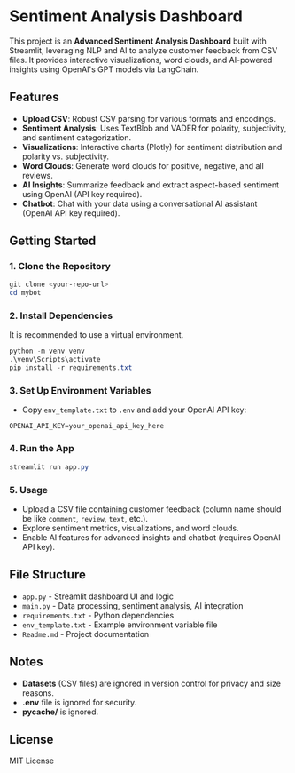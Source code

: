 # Sentiment Analysis Dashboard

This project is an **Advanced Sentiment Analysis Dashboard** built with Streamlit, leveraging NLP and AI to analyze customer feedback from CSV files. It provides interactive visualizations, word clouds, and AI-powered insights using OpenAI's GPT models via LangChain.

## Features
- **Upload CSV**: Robust CSV parsing for various formats and encodings.
- **Sentiment Analysis**: Uses TextBlob and VADER for polarity, subjectivity, and sentiment categorization.
- **Visualizations**: Interactive charts (Plotly) for sentiment distribution and polarity vs. subjectivity.
- **Word Clouds**: Generate word clouds for positive, negative, and all reviews.
- **AI Insights**: Summarize feedback and extract aspect-based sentiment using OpenAI (API key required).
- **Chatbot**: Chat with your data using a conversational AI assistant (OpenAI API key required).

## Getting Started

### 1. Clone the Repository
```powershell
git clone <your-repo-url>
cd mybot
```

### 2. Install Dependencies
It is recommended to use a virtual environment.
```powershell
python -m venv venv
.\venv\Scripts\activate
pip install -r requirements.txt
```

### 3. Set Up Environment Variables
- Copy `env_template.txt` to `.env` and add your OpenAI API key:
```
OPENAI_API_KEY=your_openai_api_key_here
```

### 4. Run the App
```powershell
streamlit run app.py
```

### 5. Usage
- Upload a CSV file containing customer feedback (column name should be like `comment`, `review`, `text`, etc.).
- Explore sentiment metrics, visualizations, and word clouds.
- Enable AI features for advanced insights and chatbot (requires OpenAI API key).

## File Structure
- `app.py` - Streamlit dashboard UI and logic
- `main.py` - Data processing, sentiment analysis, AI integration
- `requirements.txt` - Python dependencies
- `env_template.txt` - Example environment variable file
- `Readme.md` - Project documentation

## Notes
- **Datasets** (CSV files) are ignored in version control for privacy and size reasons.
- **.env** file is ignored for security.
- **__pycache__/** is ignored.

## License
MIT License
